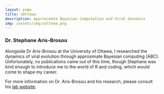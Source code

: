 ```yaml
---
layout: page
title: uOttawa
description: Approximate Bayesian Computation and Viral Genomics  
img: /assets/img/uottawa.png
---
```

### Dr. Stephane Aris-Brosou

Alongside Dr Aris-Brosou at the University of Ottawa, I researched the dynamics of viral evolution through approximate Bayesian computing (ABC). Unfortunately, no publications came out of this time, though Stephane was kind enough to introduce me to the world of R and coding, which would come to shape my career.  

For more information on Dr. Aris-Brosou and his research, please consult his [lab website](https://bioinformatics.uottawa.ca/stephane/index.html). 

